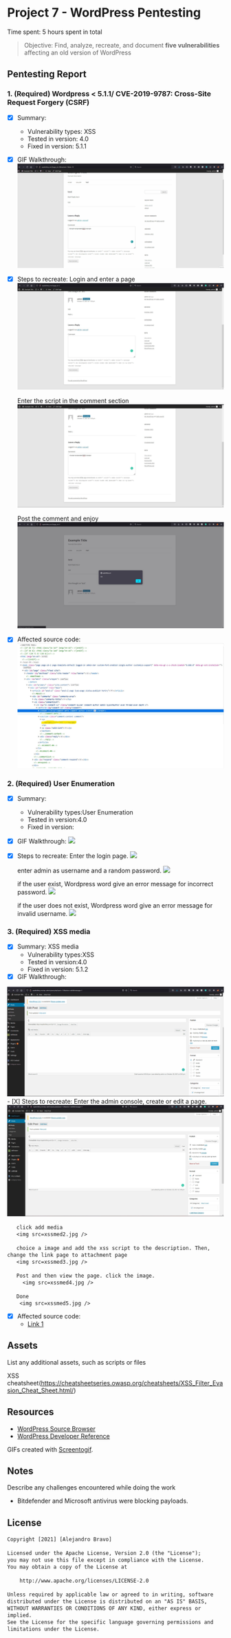 # Project 7 - WordPress Pentesting

Time spent: 5 hours spent in total

> Objective: Find, analyze, recreate, and document **five vulnerabilities** affecting an old version of WordPress

## Pentesting Report

### 1. (Required) Wordpress < 5.1.1/ CVE-2019-9787: Cross-Site Request Forgery (CSRF)
  - [X] Summary: 
    - Vulnerability types: XSS
    - Tested in version: 4.0
    - Fixed in version: 5.1.1
  - [X] GIF Walkthrough: 
       <img src=XSS.gif />
  - [X] Steps to recreate: 
     Login and enter a page
             <img src=xss1.jpg />
             
     Enter the script in the comment section
             <img src=xss2.jpg />
             
      Post the comment and enjoy 
             <img src=xss3.jpg />
  - [X] Affected source code:
           <img src=xsscode.jpg />
### 2. (Required) User Enumeration
  - [X] Summary: 
    - Vulnerability types:User Enumeration
    - Tested in version:4.0
    - Fixed in version: 
  - [X] GIF Walkthrough: 
           <img src=https://github.com/who909/WordPress-vs.-Kali/blob/baa3924833f64f5de23616c05b5bb381471c76ae/User%20Enumeration.gif />
  - [X] Steps to recreate: 
             Enter the login page.
             <img src=https://github.com/who909/WordPress-vs.-Kali/blob/b1f11febafbe1c45d0433f56aa907104ca23e126/User%20Enumeration.jpg/>
        
      enter admin as username and a random password.
        <img src=https://github.com/who909/WordPress-vs.-Kali/blob/b1f11febafbe1c45d0433f56aa907104ca23e126/User%20Enumeration2.jpg/>
        
        
      if the user exist, Wordpress word give an error message for incorrect password.
       <img src=https://github.com/who909/WordPress-vs.-Kali/blob/b1f11febafbe1c45d0433f56aa907104ca23e126/User%20Enumeration3.jpg/>
       
       if the user does not exist, Wordpress word give an error message for invalid username.
         <img src=https://github.com/who909/WordPress-vs.-Kali/blob/b1f11febafbe1c45d0433f56aa907104ca23e126/User%20Enumeration4.jpg/>
### 3. (Required) XSS media
  - [X] Summary: XSS media
    - Vulnerability types:XSS
    - Tested in version:4.0
    - Fixed in version: 5.1.2
  - [X] GIF Walkthrough: 
   <img src=xssmed.gif />
  - [X] Steps to recreate: 
       Enter the admin console, create or edit a page.
        <img src=xssmed1.jpg />
        
       click add media
       <img src=xssmed2.jpg />
        
       choice a image and add the xss script to the description. Then, change the link page to attachment page
       <img src=xssmed3.jpg />
       
       Post and then view the page. click the image. 
         <img src=xssmed4.jpg />
       
       Done
        <img src=xssmed5.jpg />
  - [X] Affected source code:
    - [Link 1](https://core.trac.wordpress.org/browser/tags/version/src/source_file.php)


## Assets

List any additional assets, such as scripts or files

XSS cheatsheet(https://cheatsheetseries.owasp.org/cheatsheets/XSS_Filter_Evasion_Cheat_Sheet.html/)

## Resources

- [WordPress Source Browser](https://core.trac.wordpress.org/browser/)
- [WordPress Developer Reference](https://developer.wordpress.org/reference/)

GIFs created with [Screentogif](https://www.screentogif.com/).

## Notes

Describe any challenges encountered while doing the work

- Bitdefender and Microsoft antivirus were blocking payloads.

## License

    Copyright [2021] [Alejandro Bravo]

    Licensed under the Apache License, Version 2.0 (the "License");
    you may not use this file except in compliance with the License.
    You may obtain a copy of the License at

        http://www.apache.org/licenses/LICENSE-2.0

    Unless required by applicable law or agreed to in writing, software
    distributed under the License is distributed on an "AS IS" BASIS,
    WITHOUT WARRANTIES OR CONDITIONS OF ANY KIND, either express or implied.
    See the License for the specific language governing permissions and
    limitations under the License.
